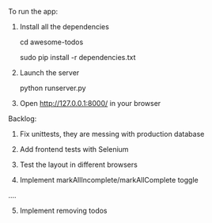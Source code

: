 To run the app: 

1. Install all the dependencies

    cd awesome-todos

    sudo pip install -r dependencies.txt

2. Launch the server

    python runserver.py

3. Open http://127.0.0.1:8000/ in your browser


Backlog: 

1. Fix unittests, they are messing with production database

2. Add frontend tests with Selenium

3. Test the layout in different browsers

4. Implement markAllIncomplete/markAllComplete toggle 

....

5. Implement removing todos
